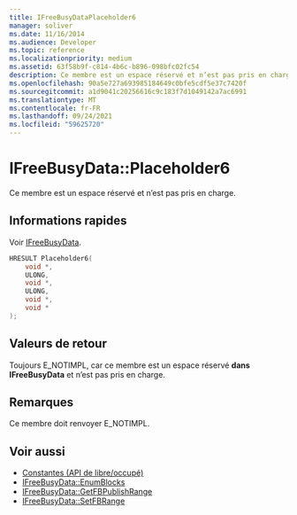 ```yaml
---
title: IFreeBusyDataPlaceholder6
manager: soliver
ms.date: 11/16/2014
ms.audience: Developer
ms.topic: reference
ms.localizationpriority: medium
ms.assetid: 63f58b9f-c814-4b6c-b896-098bfc02fc54
description: Ce membre est un espace réservé et n’est pas pris en charge.
ms.openlocfilehash: 90a5e727a693985184649c0bfe5cdf5e37c7420f
ms.sourcegitcommit: a1d9041c20256616c9c183f7d1049142a7ac6991
ms.translationtype: MT
ms.contentlocale: fr-FR
ms.lasthandoff: 09/24/2021
ms.locfileid: "59625720"
---
```

# <a name="ifreebusydataplaceholder6"></a>IFreeBusyData::Placeholder6

Ce membre est un espace réservé et n’est pas pris en charge.
  
## <a name="quick-info"></a>Informations rapides

Voir [IFreeBusyData](ifreebusydata.md).
  
```cpp
HRESULT Placeholder6( 
    void *, 
    ULONG, 
    void *,  
    ULONG, 
    void *,  
    void * 
);
```

## <a name="return-values"></a>Valeurs de retour

Toujours E_NOTIMPL, car ce membre est un espace réservé **dans IFreeBusyData** et n’est pas pris en charge. 
  
## <a name="remarks"></a>Remarques

Ce membre doit renvoyer E_NOTIMPL.
  
## <a name="see-also"></a>Voir aussi

- [Constantes (API de libre/occupé)](constants-free-busy-api.md)
- [IFreeBusyData::EnumBlocks](ifreebusydata-enumblocks.md)
- [IFreeBusyData::GetFBPublishRange](ifreebusydata-getfbpublishrange.md)
- [IFreeBusyData::SetFBRange](ifreebusydata-setfbrange.md)

